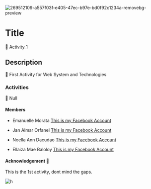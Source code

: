 ![269512109-a557f03f-e405-47ec-b97e-bd0f92c1234a-removebg-preview](https://github.com/AsuzagawaAkagi/Activity-1-Web-System-and-Technologies/assets/71751330/462b8c36-5093-4e16-9195-fe6a1a48beb5)
# Title 
🌱 [Activity 1](https://asuzagawaakagi.github.io/Activity-1-Web-System-and-Technologies/)
## Description 
👀 First Activity for Web System and Technologies
### Activities 
🌟 Null
#### Members
- Emanuelle Morata [This is my Facebook Account](https://www.facebook.com/ella.erram.12?mibextid=cejktS)

- Jan Almar Orfanel [This is my Facebook Account](https://www.facebook.com/andyfrederick.broo.1/)

- Noella Ann Dacudao [This is my Facebook Account](https://www.facebook.com/noellaann.dacudau)

- Ellaiza Mae Baloloy [This is my Facebook Account](https://www.facebook.com/profile.php?id=100009139048502)


#### Acknowledgement 🚀
This is the 1st activity, dont mind the gaps.

![h](https://media.tenor.com/6Oidwx-65-AAAAAC/tendou-arisu.gif)
